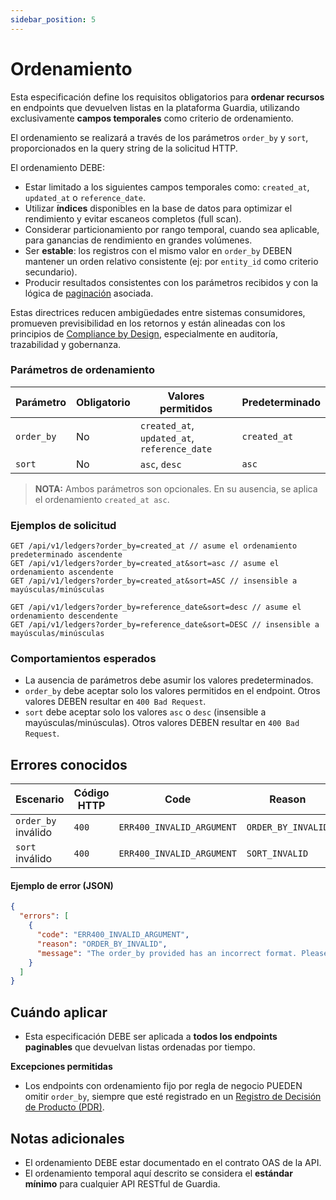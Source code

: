 ```yaml
---
sidebar_position: 5
---
```


# Ordenamiento

Esta especificación define los requisitos obligatorios para **ordenar recursos** en endpoints que devuelven listas en la plataforma Guardia, utilizando exclusivamente **campos temporales** como criterio de ordenamiento.

El ordenamiento se realizará a través de los parámetros `order_by` y `sort`, proporcionados en la query string de la solicitud HTTP.

El ordenamiento DEBE:

- Estar limitado a los siguientes campos temporales como: `created_at`, `updated_at` o `reference_date`.
- Utilizar **índices** disponibles en la base de datos para optimizar el rendimiento y evitar escaneos completos (full scan).
- Considerar particionamiento por rango temporal, cuando sea aplicable, para ganancias de rendimiento en grandes volúmenes.
- Ser **estable**: los registros con el mismo valor en `order_by` DEBEN mantener un orden relativo consistente (ej: por `entity_id` como criterio secundario).
- Producir resultados consistentes con los parámetros recibidos y con la lógica de [paginación](./http-pagination.md) asociada.

Estas directrices reducen ambigüedades entre sistemas consumidores, promueven previsibilidad en los retornos y están alineadas con los principios de [Compliance by Design](../../community/governance/COMPLIANCE.md), especialmente en auditoría, trazabilidad y gobernanza.

### Parámetros de ordenamiento

| Parámetro  | Obligatorio | Valores permitidos                          | Predeterminado       |
|------------|-------------|----------------------------------------------|----------------------|
| `order_by` | No          | `created_at`, `updated_at`, `reference_date` | `created_at`         |
| `sort`     | No          | `asc`, `desc`                                | `asc`                |

> **NOTA:** Ambos parámetros son opcionales. En su ausencia, se aplica el ordenamiento `created_at asc`.

### Ejemplos de solicitud

```http
GET /api/v1/ledgers?order_by=created_at // asume el ordenamiento predeterminado ascendente
GET /api/v1/ledgers?order_by=created_at&sort=asc // asume el ordenamiento ascendente
GET /api/v1/ledgers?order_by=created_at&sort=ASC // insensible a mayúsculas/minúsculas
```

```http
GET /api/v1/ledgers?order_by=reference_date&sort=desc // asume el ordenamiento descendente
GET /api/v1/ledgers?order_by=reference_date&sort=DESC // insensible a mayúsculas/minúsculas
```

### Comportamientos esperados

- La ausencia de parámetros debe asumir los valores predeterminados.
- `order_by` debe aceptar solo los valores permitidos en el endpoint. Otros valores DEBEN resultar en `400 Bad Request`.
- `sort` debe aceptar solo los valores `asc` o `desc` (insensible a mayúsculas/minúsculas). Otros valores DEBEN resultar en `400 Bad Request`.

## Errores conocidos

| Escenario | Código HTTP | Code | Reason |
|-----------|-------------|------|--------|
| `order_by` inválido | `400` | `ERR400_INVALID_ARGUMENT` | `ORDER_BY_INVALID` |
| `sort` inválido | `400` | `ERR400_INVALID_ARGUMENT` | `SORT_INVALID` |

#### Ejemplo de error (JSON)
```json
{
  "errors": [
    {
      "code": "ERR400_INVALID_ARGUMENT",
      "reason": "ORDER_BY_INVALID",
      "message": "The order_by provided has an incorrect format. Please check the order_by before trying again."
    }
  ]
}
```

## Cuándo aplicar

- Esta especificación DEBE ser aplicada a **todos los endpoints paginables** que devuelvan listas ordenadas por tiempo.

**Excepciones permitidas**

- Los endpoints con ordenamiento fijo por regla de negocio PUEDEN omitir `order_by`, siempre que esté registrado en un [Registro de Decisión de Producto (PDR)](../../community/governance/COMPLIANCE.md#registros-de-decisión-de-producto-pdr).

## Notas adicionales

- El ordenamiento DEBE estar documentado en el contrato OAS de la API.
- El ordenamiento temporal aquí descrito se considera el **estándar mínimo** para cualquier API RESTful de Guardia.

